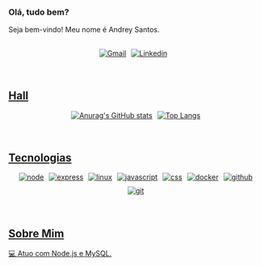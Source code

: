 ### Olá, tudo bem?
Seja bem-vindo! Meu nome é Andrey Santos.
##
<div style="display: flex; justify-content: center; align-items: center; gap: 10px; flex-wrap: wrap;"> <a href="mailto:andreyfcs@gmail.com" target="_blank"> <img alt="Gmail" src="https://img.shields.io/badge/Gmail-D14836?style=for-the-badge&logo=gmail&logoColor=white&width=200">  <a href="https://www.linkedin.com/in/andrey-santos-632756182" target="_blank"> <img alt="Linkedin" src="https://img.shields.io/badge/LinkedIn-0077B5?style=for-the-badge&logo=linkedin&logoColor=white&width=200">  <a href="https://t.me/+5591983207743" target="_blank"> </div><br><br>

## Hall

<div style="display: flex; justify-content: center; align-items: center; gap: 10px; flex-wrap: wrap;"> <img alt="Anurag's GitHub stats" src="https://github-readme-stats.vercel.app/api?username=andreyfcs&theme=holi&show_icons=true"> <img alt="Top Langs" src="https://github-readme-stats.vercel.app/api/top-langs/?username=andreyfcs&layout=compact&theme=holi&height=180&custom_title=Top+Languages"> </div> </div><br><br>

## Tecnologias

<div> <div style="display: flex; justify-content: center; align-items: center; gap: 10px; flex-wrap: wrap;"> <img alt="node" src="https://img.shields.io/badge/Node.js-43853D?style=for-the-badge&logo=node.js&logoColor=white" /> <img alt="express" src="https://img.shields.io/badge/Express.js-404D59?style=for-the-badge" /> <img alt="linux" src="https://img.shields.io/badge/Linux-FCC624?style=for-the-badge&logo=linux&logoColor=black"> <img alt="javascript" src="https://img.shields.io/badge/JavaScript-F7DF1E?style=for-the-badge&logo=javascript&logoColor=black"> <img alt="css" src="https://img.shields.io/badge/CSS-239120?&style=for-the-badge&logo=css3&logoColor=white">  <img alt="docker" src="https://img.shields.io/badge/docker-%230db7ed.svg?style=for-the-badge&logo=docker&logoColor=white" />  <img alt="github" src="https://img.shields.io/badge/github-%23121011.svg?style=for-the-badge&logo=github&logoColor=white" /> <img alt="git" src="https://img.shields.io/badge/git-%23F05033.svg?style=for-the-badge&logo=git&logoColor=white" /> </div> </div><br><br>

## Sobre Mim

💻 Atuo com Node.js e MySQL.



